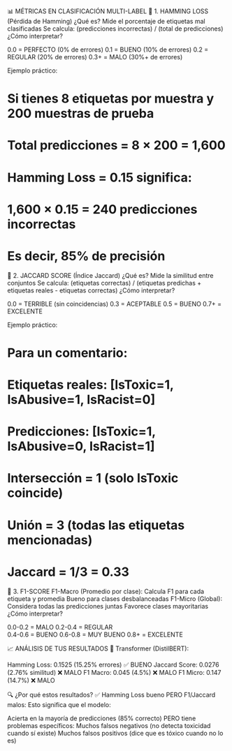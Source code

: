 📊 MÉTRICAS EN CLASIFICACIÓN MULTI-LABEL
🎯 1. HAMMING LOSS (Pérdida de Hamming)
¿Qué es?
Mide el porcentaje de etiquetas mal clasificadas
Se calcula: (predicciones incorrectas) / (total de predicciones)
¿Cómo interpretar?

0.0 = PERFECTO (0% de errores)
0.1 = BUENO (10% de errores)
0.2 = REGULAR (20% de errores)
0.3+ = MALO (30%+ de errores)

Ejemplo práctico: 

# Si tienes 8 etiquetas por muestra y 200 muestras de prueba
# Total predicciones = 8 × 200 = 1,600

# Hamming Loss = 0.15 significa:
# 1,600 × 0.15 = 240 predicciones incorrectas
# Es decir, 85% de precisión

🎯 2. JACCARD SCORE (Índice Jaccard)
¿Qué es?
Mide la similitud entre conjuntos
Se calcula: (etiquetas correctas) / (etiquetas predichas + etiquetas reales - etiquetas correctas)
¿Cómo interpretar?

0.0 = TERRIBLE (sin coincidencias)
0.3 = ACEPTABLE
0.5 = BUENO
0.7+ = EXCELENTE


Ejemplo práctico:

# Para un comentario:
# Etiquetas reales: [IsToxic=1, IsAbusive=1, IsRacist=0]
# Predicciones:     [IsToxic=1, IsAbusive=0, IsRacist=1]

# Intersección = 1 (solo IsToxic coincide)
# Unión = 3 (todas las etiquetas mencionadas)
# Jaccard = 1/3 = 0.33


🎯 3. F1-SCORE
F1-Macro (Promedio por clase):
Calcula F1 para cada etiqueta y promedia
Bueno para clases desbalanceadas
F1-Micro (Global):
Considera todas las predicciones juntas
Favorece clases mayoritarias
¿Cómo interpretar?

0.0-0.2 = MALO
0.2-0.4 = REGULAR  
0.4-0.6 = BUENO
0.6-0.8 = MUY BUENO
0.8+ = EXCELENTE

📈 ANÁLISIS DE TUS RESULTADOS
🤖 Transformer (DistilBERT):

Hamming Loss: 0.1525 (15.25% errores) ✅ BUENO
Jaccard Score: 0.0276 (2.76% similitud) ❌ MALO
F1 Macro: 0.045 (4.5%) ❌ MALO
F1 Micro: 0.147 (14.7%) ❌ MALO


🔍 ¿Por qué estos resultados?
✅ Hamming Loss bueno PERO F1/Jaccard malos:
Esto significa que el modelo:

Acierta en la mayoría de predicciones (85% correcto)
PERO tiene problemas específicos:
Muchos falsos negativos (no detecta toxicidad cuando sí existe)
Muchos falsos positivos (dice que es tóxico cuando no lo es)